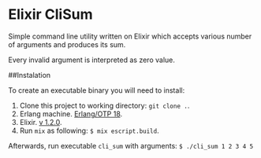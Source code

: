# Elixir CliSum

Simple command line utility written on Elixir which accepts various number of arguments and produces its sum.

Every invalid argument is interpreted as zero value.

##Instalation

To create an executable binary you will need to install:

1.  Clone this project to working directory: `git clone .`.
2.  Erlang machine. [Erlang/OTP 18](http://www.erlang.org/news/88).
3.  Elixir. [v 1.2.0](http://elixir-lang.org/install.html).
4.  Run `mix` as following: `$ mix escript.build`.

Afterwards, run executable `cli_sum` with arguments: `$ ./cli_sum 1 2 3 4 5`

